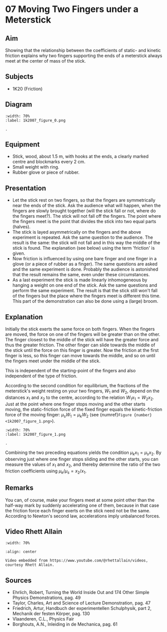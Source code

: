 # 07 Moving Two Fingers under a Meterstick 
     
  
## Aim   
 Showing that the relationship between the coefficients of static- and kinetic friction explains why two fingers supporting the ends of a meterstick always meet at the center of mass of the stick.    
  
## Subjects   
* 1K20 (Friction)   

## Diagram
   
```{figure} figures/figure_0.png  
:width: 70%  
:label: 1k2007_figure_0.png  

. 
```

## Equipment
- Stick, wood, about $1.5 \mathrm{~m}$, with hooks at the ends, a clearly marked centre and blockmarks every $2 \mathrm{~cm}$.
- Small weight with ring.
- Rubber glove or piece of rubber.
     
  
## Presentation   
 
 *  Let the stick rest on two fingers, so that the fingers are symmetrically near the ends of the stick. Ask the audience what will happen, when the fingers are slowly brought together (will the stick fall or not, where do the fingers meet?). The stick will not fall off the fingers. The point where the fingers meet is the point that divides the stick into two equal parts (halves). 
 *  The stick is layed asymmetrically on the fingers and the above experiment is repeated. Ask the same question to the audience. The result is the same: the stick will not fall and in this way the middle of the stick is found. The explanation (see below) using the term 'friction' is given. 
 *  Now friction is influenced by using one bare finger and one finger in a glove (or a piece of rubber as a finger). The same questions are asked and the same experiment is done. Probably the audience is astonished that the result remains the same, even under these circumstances. 
 *  As a last experiment the stick is made linearly inhomogeneous by hanging a weight on one end of the stick. Ask the same questions and perform the same experiment. The result is that the stick still won't fall of the fingers but the place where the fingers meet is different this time. This part of the demonstration can also be done using a (large) broom.
   
  
## Explanation   
Initially the stick exerts the same force on both fingers. When the fingers are moved, the force on one of the fingers will be greater than on the other. The finger closest to the middle of the stick will have the greater force and thus the greater friction. The other finger can slide towards the middle of the stick until the force on this finger is greater. Now the friction at the first finger is less, so this finger can move towards the middle, and so on until the fingers meet under the middle of the stick.

This is independent of the starting-point of the fingers and also independent of the type of friction.

According to the second condition for equilibrium, the fractions of the meterstick's weight resting on your two fingers, $W_{1}$ and $W_{2}$, depend on the distances $x_{1}$ and $x_{2}$ to the centre, according to the relation $W_{1} x_{1}=W_{2} x_{2}$. Just at the point where one finger stops moving and the other starts moving, the static-friction force of the fixed finger equals the kinetic-friction force of the moving finger: $\mu_{s} W_{1}=\mu_{k} W_{2}$ (see {numref}`Figure {number} <1k2007_figure_1.png>`).

```{figure} figures/figure_1.png  
:width: 70%  
:label: 1k2007_figure_1.png  

. 
```
Combining the two preceding equations yields the condition $\mu_{k} x_{1}=\mu_{s} x_{2}$. By observing just where one finger stops sliding and the other starts, you can measure the values of $x_{1}$ and $x_{2}$, and thereby determine the ratio of the two friction coefficients using $\mu_{k} / \mu_{s}=x_{2} / x_{1}$.    
  
## Remarks   
You can, of course, make your fingers meet at some point other than the half-way mark by suddenly accelerating one of them, because in that case the friction force each finger exerts on the stick need not be the same. According to Newton's second law, accelerations imply unbalanced forces.   

## Video Rhett Allain

```{iframe} https://www.youtube.com/watch?v=-iS4XH6hcqs
:width: 70%

:align: center

Video embedded from https://www.youtube.com/@rhettallain/videos, courtesy Rhett Allain.
```
## Sources
 *  Ehrlich, Robert, Turning the World Inside Out and 174 Other Simple Physics Demonstrations, pag. 49 
 *  Taylor, Charles, Art and Science of Lecture Demonstration, pag. 47 
 *  Friedrich, Artur, Handbuch der experimentellen Schulphysik, part 2, Mechanik der festen Körper, pag. 130 
 *  Vlaanderen, C.L., Physics Fair 
 *  Borghouts, A.N., Inleiding in de Mechanica, pag. 61
  
